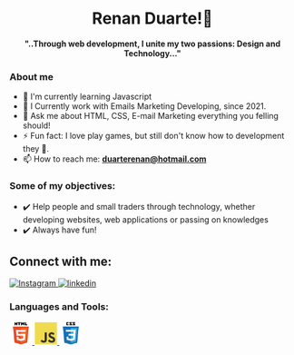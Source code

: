 <h1 align=center>Renan Duarte!👦</h1>
<p align=center><strong>"..Through web development, I unite my two passions: Design and Technology..."</strong></p>

### About me
* 🌱 I'm currently learning Javascript
* 🤔 I Currently work with Emails Marketing Developing, since 2021.
* 💬 Ask me about HTML, CSS, E-mail Marketing everything you felling should!
* ⚡ Fun fact: I love play games, but still don't know how to development they 👾.
* 📫 How to reach me: <strong><a href="mailto:duarterenan@hotmail.com">duarterenan@hotmail.com</a></strong>
### Some of my objectives:
* ✔️ Help people and small traders through technology, whether developing websites, web applications or passing on knowledges
* ✔️ Always have fun!

## Connect with me:
<a href="https://www.instagram.com/renanduarts"> <img src="https://upload.wikimedia.org/wikipedia/commons/thumb/e/e7/Instagram_logo_2016.svg/768px-Instagram_logo_2016.svg.png" width="40" height="40" style="max-width:100%;" alt="Instagram"> </a>
<a href="https://www.linkedin.com/in/renan-duarte-166402141/"> <img src="https://upload.wikimedia.org/wikipedia/commons/thumb/8/81/LinkedIn_icon.svg/2048px-LinkedIn_icon.svg.png" width="40" height="40" style="max-width:100%;" alt="linkedin"> </a>
   
### Languages and Tools:
   <a href="https://www.w3.org/html/" rel="nofollow"> <img src="https://raw.githubusercontent.com/devicons/devicon/master/icons/html5/html5-original-wordmark.svg" alt="html5" width="40" height="40" style="max-width:100%;"> </a>
   <a href="https://developer.mozilla.org/en-US/docs/Web/JavaScript" rel="nofollow"> <img src="https://raw.githubusercontent.com/devicons/devicon/master/icons/javascript/javascript-original.svg" alt="javascript" width="40" height="40" style="max-width:100%;"> </a>
   <a href="https://www.w3schools.com/css/" rel="nofollow"> <img src="https://raw.githubusercontent.com/devicons/devicon/master/icons/css3/css3-original-wordmark.svg" alt="css3" width="40" height="40" style="max-width:100%;"> </a>
